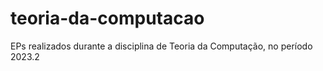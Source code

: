 # teoria-da-computacao
EPs realizados durante a disciplina de Teoria da Computação, no período 2023.2
